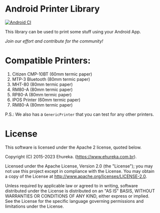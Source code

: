 # Android Printer Library

[![Android CI](https://github.com/ehureka/android-printer-lib/actions/workflows/android.yml/badge.svg)](https://github.com/ehureka/android-printer-lib/actions/workflows/android.yml)

This library can be used to print some stuff using your Android App.

*Join our effort and contribute for the community!*

# Compatible Printers:

1. Citizen CMP-10BT (60mm termic paper)
2. MTP-3 Bluetooth (80mm termic paper)
3. MHT-80 (80mm termic paper)
4. RM80-A (80mm termic paper)
5. RP80-A (80mm termic paper)
6. IPOS Printer (60mm termic paper)
7. RM80-A (80mm termic paper)

P.S.: We also has a `GenericPrinter` that you can test for any other printers.

# License

This software is licensed under the Apache 2 license, quoted below.

Copyright (C) 2015-2023 Ehureka. (https://www.ehureka.com.br).

Licensed under the Apache License, Version 2.0 (the "License"); you may not use this project except
in compliance with the License. You may obtain a copy of the License
at http://www.apache.org/licenses/LICENSE-2.0.

Unless required by applicable law or agreed to in writing, software distributed under the License is
distributed on an "AS IS" BASIS, WITHOUT WARRANTIES OR CONDITIONS OF ANY KIND, either express or
implied. See the License for the specific language governing permissions and limitations under the
License.
